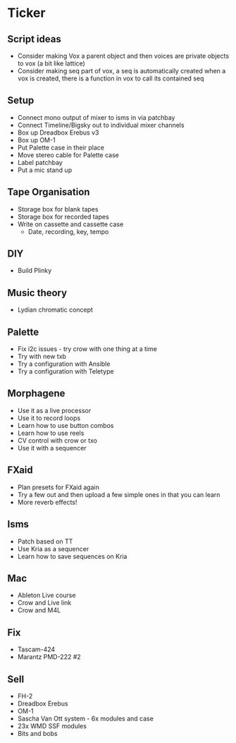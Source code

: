 # Ticker

## Script ideas
- Consider making Vox a parent object and then voices are private objects to vox (a bit like lattice)
- Consider making seq part of vox, a seq is automatically created when a vox is created, there is a function in vox to call its contained seq

## Setup
- Connect mono output of mixer to isms in via patchbay
- Connect Timeline/Bigsky out to individual mixer channels
- Box up Dreadbox Erebus v3
- Box up OM-1
- Put Palette case in their place
- Move stereo cable for Palette case
- Label patchbay
- Put a mic stand up

## Tape Organisation
- Storage box for blank tapes
- Storage box for recorded tapes
- Write on cassette and cassette case
  - Date, recording, key, tempo

## DIY
- Build Plinky

## Music theory
- Lydian chromatic concept

## Palette
- Fix i2c issues - try crow with one thing at a time
- Try with new txb
- Try a configuration with Ansible
- Try a configuration with Teletype

## Morphagene
- Use it as a live processor
- Use it to record loops
- Learn how to use button combos
- Learn how to use reels
- CV control with crow or txo
- Use it with a sequencer

## FXaid
- Plan presets for FXaid again 
- Try a few out and then upload a few simple ones in that you can learn 
- More reverb effects! 

## Isms
- Patch based on TT
- Use Kria as a sequencer
- Learn how to save sequences on Kria

## Mac
- Ableton Live course
- Crow and Live link
- Crow and M4L

## Fix
- Tascam-424
- Marantz PMD-222 #2

## Sell
- FH-2
- Dreadbox Erebus
- OM-1  
- Sascha Van Ott system - 6x modules and case
- 23x WMD SSF modules
- Bits and bobs           
